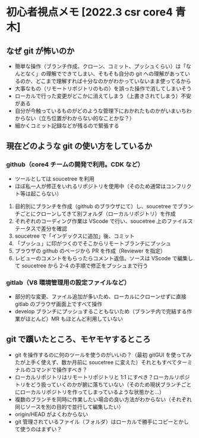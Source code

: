 # 初心者視点メモ [2022.3 csr core4 青木]

## なぜ git が怖いのか

- 簡単な操作（ブランチ作成、クローン、コミット、プッシュくらい）は「なんとなく」の理解でできてしまい、そもそも自分の git への理解があっているのか、どこまで理解すれば十分なのかがわかっていないまま使ってるから
- 大事なもの（リモートリポジトリのもの）を誤った操作で消してしまいそう
- ローカルで行った変更がどこかに消えてしまう（上書きされてしまう）不安がある
- 自分が今触っているものがどのような管理下におかれたものかがいまいちわからない（立ち位置がわからない的なことかな？）
- 細かくコミット記録などが残るので緊張する

## 現在どのような git の使い方をしているか

### github（core4 チームの開発で利用。CDK など）

- ツールとしては soucetree を利用
- ほぼ私一人が修正をいれるリポジトリを使用中（そのため通常はコンフリクト等は起こらない）

1. 目的別にブランチを作成（github のブラウザにて）し、soucetree でブランチごとにクローンしてきて別フォルダ（ローカルリポジトリ）を作成
2. それぞれのコーディング作業は VScode で行い、soucetree 上のファイルステータスで差分を確認
3. soucetree で「インデックスに追加」後、コミット
4. 「プッシュ」に印がつくのでそこからリモートブランチにプッシュ
5. ブラウザの github のページから PR を作成（Reviewer を指定）
6. レビューのコメントをもらったらコメント返信。ソースは VScode で編集して soucetree から 2-4 の手順で修正をプッシュまで行う

### gitlab（V8 環境管理用の設定ファイルなど）

- 部分的な変更、ファイル追加が多いため、ローカルにクローンせずに直接 gitlab のブラウザ画面上ですべて操作
- develop ブランチにプッシュすることもないため（ブランチ内で完結する作業がほとんど）MR もほとんど利用していない

## git で躓いたところ、モヤモヤするところ

- git を操作するのに何のツールを使うのがいいの？（最初 gitGUI を使ってみたが上手く使えず、数か月前に soucetree に変えた）それともすべてターミナルのコマンドで操作すべき？
- ローカルリポジトリはリモートリポジトリと 1:1 にすべき？ローカルリポジトリをどう扱っていくのかが腑に落ちていない（そのため現状ブランチごとにローカルリポジトリを作ってしまっているような状態かと…）
- 複数のブランチを同時に作業したい場合の良い方法がわからない（それぞれ同じソースを別の目的で並行して編集したい）
- origin/HEAD がよくわからない
- git 管理されているファイル（フォルダ）はローカルで勝手にコピーとかして使うのはまずい？
